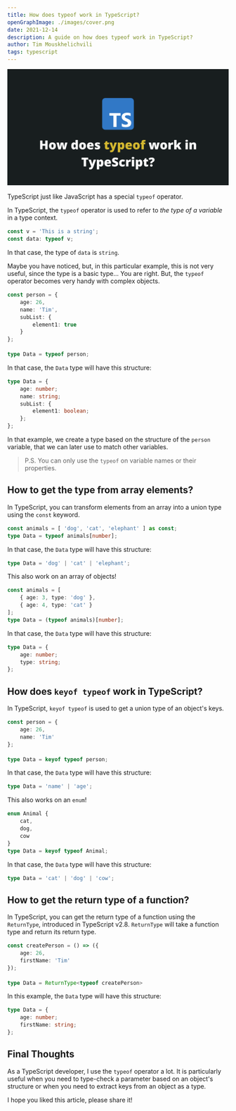 ```yaml
---
title: How does typeof work in TypeScript?
openGraphImage: ./images/cover.png
date: 2021-12-14
description: A guide on how does typeof work in TypeScript?
author: Tim Mouskhelichvili
tags: typescript
---
```


![TypeScript typeof](./images/cover.png)

<Summary />

TypeScript just like JavaScript has a special `typeof` operator.

In TypeScript, the `typeof` operator is used to refer to *the type of a variable* in a type context.

```typescript
const v = 'This is a string';
const data: typeof v;
```

In that case, the type of `data` is `string`.

Maybe you have noticed, but, in this particular example, this is not very useful, since the type is a basic type... You are right. But, the `typeof` operator becomes very handy with complex objects.

```typescript
const person = {
	age: 26,
	name: 'Tim',
	subList: {
		element1: true
	}
};

type Data = typeof person;
```

In that case, the `Data` type will have this structure:

```typescript
type Data = {
	age: number;
    name: string;
	subList: {
		element1: boolean;
	};
};
```

In that example, we create a type based on the structure of the `person` variable, that we can later use to match other variables.

> P.S. You can only use the `typeof` on variable names or their properties.

## How to get the type from array elements?

In TypeScript, you can transform elements from an array into a union type using the `const` keyword.

```typescript
const animals = [ 'dog', 'cat', 'elephant' ] as const;
type Data = typeof animals[number];
```
In that case, the `Data` type will have this structure:

```typescript
type Data = 'dog' | 'cat' | 'elephant';
```

This also work on an array of objects!

```typescript
const animals = [
    { age: 3, type: 'dog' },
    { age: 4, type: 'cat' }
];
type Data = (typeof animals)[number];
```

In that case, the `Data` type will have this structure:

```typescript
type Data = {
	age: number;
	type: string;
};
```

## How does `keyof typeof` work in TypeScript?

In TypeScript, `keyof typeof` is used to get a union type of an object's keys.

```typescript
const person = {
	age: 26,
	name: 'Tim'
};

type Data = keyof typeof person;
```

In that case, the `Data` type will have this structure:

```typescript
type Data = 'name' | 'age';
```

This also works on an `enum`!

```typescript
enum Animal {
	cat,
	dog,
	cow
}
type Data = keyof typeof Animal;
```

In that case, the `Data` type will have this structure:

```typescript
type Data = 'cat' | 'dog' | 'cow';
```

## How to get the return type of a function?

In TypeScript, you can get the return type of a function using the `ReturnType`, introduced in TypeScript v2.8. `ReturnType` will take a function type and return its return type.

```typescript
const createPerson = () => ({
	age: 26,
	firstName: 'Tim'
});
  
type Data = ReturnType<typeof createPerson>
```

In this example, the `Data` type will have this structure:

```typescript
type Data = {
	age: number;
	firstName: string;
};
```

## Final Thoughts

As a TypeScript developer, I use the `typeof` operator a lot. It is particularly useful when you need to type-check a parameter based on an object's structure or when you need to extract keys from an object as a type.

I hope you liked this article, please share it!